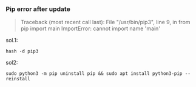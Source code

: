 ### Pip error after update
> Traceback (most recent call last):
  File "/usr/bin/pip3", line 9, in <module>
    from pip import main
ImportError: cannot import name 'main'

sol.1:

	hash -d pip3
	
sol2:

	sudo python3 -m pip uninstall pip && sudo apt install python3-pip --reinstall
<!--stackedit_data:
eyJoaXN0b3J5IjpbMTY2NzE0MTMxNF19
-->
